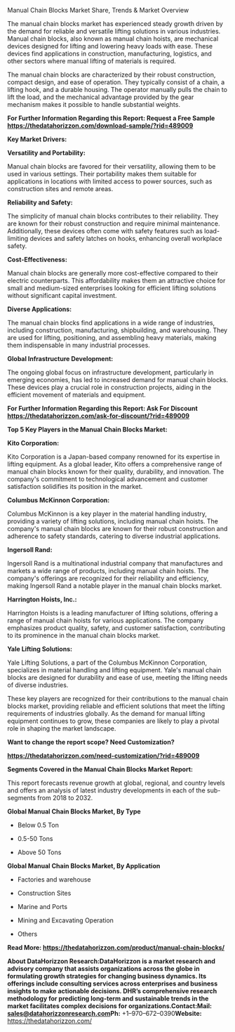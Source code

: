 Manual Chain Blocks Market Share, Trends & Market Overview

The manual chain blocks market has experienced steady growth driven by
the demand for reliable and versatile lifting solutions in various
industries. Manual chain blocks, also known as manual chain hoists, are
mechanical devices designed for lifting and lowering heavy loads with
ease. These devices find applications in construction, manufacturing,
logistics, and other sectors where manual lifting of materials is
required.

The manual chain blocks are characterized by their robust construction,
compact design, and ease of operation. They typically consist of a
chain, a lifting hook, and a durable housing. The operator manually
pulls the chain to lift the load, and the mechanical advantage provided
by the gear mechanism makes it possible to handle substantial weights.

**For Further Information Regarding this Report: Request a Free Sample
<https://thedatahorizzon.com/download-sample/?rid=489009>**

**Key Market Drivers:**

**Versatility and Portability:**

Manual chain blocks are favored for their versatility, allowing them to
be used in various settings. Their portability makes them suitable for
applications in locations with limited access to power sources, such as
construction sites and remote areas.

**Reliability and Safety:**

The simplicity of manual chain blocks contributes to their reliability.
They are known for their robust construction and require minimal
maintenance. Additionally, these devices often come with safety features
such as load-limiting devices and safety latches on hooks, enhancing
overall workplace safety.

**Cost-Effectiveness:**

Manual chain blocks are generally more cost-effective compared to their
electric counterparts. This affordability makes them an attractive
choice for small and medium-sized enterprises looking for efficient
lifting solutions without significant capital investment.

**Diverse Applications:**

The manual chain blocks find applications in a wide range of industries,
including construction, manufacturing, shipbuilding, and warehousing.
They are used for lifting, positioning, and assembling heavy materials,
making them indispensable in many industrial processes.

**Global Infrastructure Development:**

The ongoing global focus on infrastructure development, particularly in
emerging economies, has led to increased demand for manual chain blocks.
These devices play a crucial role in construction projects, aiding in
the efficient movement of materials and equipment.

**For Further Information Regarding this Report: Ask For Discount
<https://thedatahorizzon.com/ask-for-discount/?rid=489009>**

**Top 5 Key Players in the Manual Chain Blocks Market:**

**Kito Corporation:**

Kito Corporation is a Japan-based company renowned for its expertise in
lifting equipment. As a global leader, Kito offers a comprehensive range
of manual chain blocks known for their quality, durability, and
innovation. The company's commitment to technological advancement and
customer satisfaction solidifies its position in the market.

**Columbus McKinnon Corporation:**

Columbus McKinnon is a key player in the material handling industry,
providing a variety of lifting solutions, including manual chain hoists.
The company's manual chain blocks are known for their robust
construction and adherence to safety standards, catering to diverse
industrial applications.

**Ingersoll Rand:**

Ingersoll Rand is a multinational industrial company that manufactures
and markets a wide range of products, including manual chain hoists. The
company's offerings are recognized for their reliability and efficiency,
making Ingersoll Rand a notable player in the manual chain blocks
market.

**Harrington Hoists, Inc.:**

Harrington Hoists is a leading manufacturer of lifting solutions,
offering a range of manual chain hoists for various applications. The
company emphasizes product quality, safety, and customer satisfaction,
contributing to its prominence in the manual chain blocks market.

**Yale Lifting Solutions:**

Yale Lifting Solutions, a part of the Columbus McKinnon Corporation,
specializes in material handling and lifting equipment. Yale's manual
chain blocks are designed for durability and ease of use, meeting the
lifting needs of diverse industries.

These key players are recognized for their contributions to the manual
chain blocks market, providing reliable and efficient solutions that
meet the lifting requirements of industries globally. As the demand for
manual lifting equipment continues to grow, these companies are likely
to play a pivotal role in shaping the market landscape.

**Want to change the report scope? Need Customization?**

**<https://thedatahorizzon.com/need-customization/?rid=489009>**

**Segments Covered in the Manual Chain Blocks Market Report:**

This report forecasts revenue growth at global, regional, and country
levels and offers an analysis of latest industry developments in each of
the sub-segments from 2018 to 2032.

**Global Manual Chain Blocks Market, By Type**

-   Below 0.5 Ton

-   0.5-50 Tons

-   Above 50 Tons

**Global Manual Chain Blocks Market, By Application**

-   Factories and warehouse

-   Construction Sites

-   Marine and Ports

-   Mining and Excavating Operation

-   Others

**Read More:
<https://thedatahorizzon.com/product/manual-chain-blocks/>**

**About DataHorizzon Research:**DataHorizzon is a market research and
advisory company that assists organizations across the globe in
formulating growth strategies for changing business dynamics. Its
offerings include consulting services across enterprises and business
insights to make actionable decisions. DHR’s comprehensive research
methodology for predicting long-term and sustainable trends in the
market facilitates complex decisions for organizations.**Contact:Mail:**
sales@datahorizzonresearch.com**Ph:** +1–970–672–0390**Website:**
https://thedatahorizzon.com/
